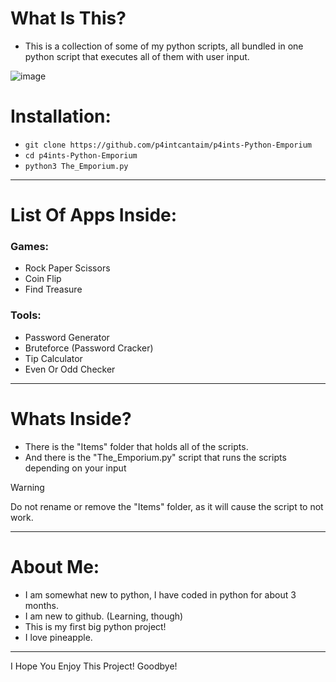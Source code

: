 # What Is This?
+ This is a collection of some of my python scripts, all bundled in one python script that executes all of them with user input.

![image](https://github.com/user-attachments/assets/63ce7b91-e271-4312-855c-b37e8dd64de5)

# Installation:
- ```git clone https://github.com/p4intcantaim/p4ints-Python-Emporium```
- ```cd p4ints-Python-Emporium```
- ```python3 The_Emporium.py```
----------------------------------
# List Of Apps Inside:
### Games:
-    Rock Paper Scissors
-    Coin Flip
-    Find Treasure

### Tools:
-    Password Generator
-    Bruteforce (Password Cracker)
-    Tip Calculator
-    Even Or Odd Checker
----------------------------------
# Whats Inside?
- There is the "Items" folder that holds all of the scripts.
- And there is the "The_Emporium.py" script that runs the scripts depending on your input
> [!WARNING]
> Do not rename or remove the "Items" folder, as it will cause the script to not work.
----------------------------------
# About Me:
- I am somewhat new to python, I have coded in python for about 3 months.
- I am new to github. (Learning, though)
- This is my first big python project!
- I love pineapple.
----------------------------------
I Hope You Enjoy This Project! Goodbye!

